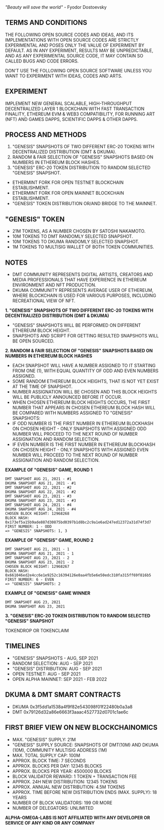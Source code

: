 *"Beauty will save the world"* - Fyodor Dostoevsky
							

## **TERMS AND CONDITIONS**

THE FOLLOWING OPEN SOURCE CODES AND IDEAS, AND ITS IMPLEMENTATIONS WITH OPEN SOURCE CODES ARE STRICTLY EXPERIMENTAL AND POSES ONLY THE VALUE OF EXPERIMENT BY DEFAULT. 
AS IN ANY EXPERIMENT, RESULTS MAY BE UNPREDICTABLE, AND AS ANY EXPERIMENTAL SOURCE CODE, IT MAY CONTAIN SO CALLED BUGS AND CODE ERRORS. 

DON'T USE THE FOLLOWING OPEN SOURCE SOFTWARE UNLESS YOU WANT TO EXPERIMENT WITH IDEAS, CODES AND ARTS. 

## **EXPERIMENT**

IMPLEMENT NEW GENERAL SCALABLE, HIGH-THROUGHPUT DECENTRALIZED LAYER 1 BLOCKCHAIN WITH FAST TRANSACTION FINALITY, ETHEREUM EVM & WEB3 COMPATIBILITY, FOR RUNNING ART (NFT) AND GAMES DAPPS, SCIENTIFIC DAPPS & OTHER DAPPS.

## **PROCESS AND METHODS**

 1.  "GENESIS" SNAPSHOTS OF TWO DIFFERENT ERC-20 TOKENS WITH DECENTRALIZED DISTRIBUTION (DMT & DKUMA).  
 2. RANDOM & FAIR SELECTION OF "GENESIS" SNAPSHOTS BASED ON NUMBERS IN ETHEREUM BLOCK HASHES.
 3. "GENESIS" ERC-20 TOKEN DISTRIBUTION TO RANDOM SELECTED "GENESIS" SNAPSHOT. 

- ETHERMINT FORK FOR OPEN TESTNET BLOCKCHAIN ESTABLISHMENT.
- ETHERMINT FORK FOR OPEN MAINNET BLOCKCHAIN ESTABLISHMENT.
- "GENESIS" TOKEN DISTRIBUTION OR/AND BRIDGE TO THE MAINNET.  

## **"GENESIS" TOKEN**

+ 21M TOKENS, AS A NUMBER CHOSEN BY SATOSHI NAKAMOTO.
+ 10M TOKENS TO DMT RANDOMLY SELECTED SNAPSHOT.
+ 10M TOKENS TO DKUMA RANDOMLY SELECTED SNAPSHOT.
+ 1M TOKENS TO MULTISIG WALLET OF BOTH TOKEN COMMUNITIES.

## **NOTES**

+ DMT COMMUNITY REPRESENTS DIGITAL ARTISTS, CREATORS AND MEDIA PROFESSIONALS THAT HAVE EXPERIENCE IN ETHEREUM ENVIRONMENT AND NFT PRODUCTION.
+ DKUMA COMMUNITY REPRESENTS AVERAGE USER OF ETHEREUM, WHERE BLOCKCHAIN IS USED FOR VARIOUS PURPOSES, INCLUDING RECREATIONAL VIEW OF NFT.
 
**1. "GENESIS" SNAPSHOTS OF TWO DIFFERENT ERC-20 TOKENS WITH DECENTRALIZED DISTRIBUTION (DMT & DKUMA)**  
+ "GENESIS" SNAPSHOTS WILL BE PERFORMED ON DIFFERENT ETHEREUM BLOCK HEIGHT. 
+ SNAPSHOTS AND SCRIPT FOR GETTING RESULTED SNAPSHOTS WILL BE OPEN SOURCED.

**2. RANDOM & FAIR SELECTION OF "GENESIS" SNAPSHOTS BASED ON NUMBERS IN ETHEREUM BLOCK HASHES**
+ EACH SNAPSHOT WILL HAVE A NUMBER ASSIGNED TO IT STARTING FROM ONE (1), WITH EQUAL QUANTITY OF ODD AND EVEN NUMBERS ASSIGNED.
+ SOME RANDOM ETHEREUM BLOCK HEIGHTS, THAT IS NOT YET EXIST AT THE TIME OF SNAPSHOT.
+ NUMBER ASSIGNATION WILL BE CHOSEN AND THIS BLOCK HEIGHTS WILL BE PUBLICLY ANNOUNCED BEFORE IT OCCUR.
+ WHEN CHOSEN ETHEREUM BLOCK HEIGHTS OCCURS, THE FIRST NUMBER THAT APPEARS IN CHOSEN ETHEREUM BLOCK HASH WILL BE COMPARED WITH NUMBERS ASSIGNED TO "GENESIS" SNAPSHOTS:
+ IF ODD NUMBER IS THE FIRST NUMBER IN ETHEREUM BLOCKHASH ON CHOSEN HEIGHT - ONLY SNAPSHOTS WITH ASSIGNED ODD NUMBER WILL PROCEED TO THE NEXT ROUND OF NUMBER ASSIGNATION AND RANDOM SELECTION. 
+ IF EVEN NUMBER IS THE FIRST NUMBER IN ETHEREUM BLOCKHASH ON CHOSEN HEIGHT - ONLY SNAPSHOTS WITH ASSIGNED EVEN NUMBER WILL PROCEED TO THE NEXT ROUND OF NUMBER ASSIGNATION AND RANDOM SELECTION.

 **EXAMPLE OF "GENESIS" GAME, ROUND 1**

    DMT SNAPSHOT AUG 21, 2021 - #1
    DKUMA SNAPSHOT AUG 21, 2021 - #1
    DMT SNAPSHOT AUG 22, 2021 - #2
    DKUMA SNAPSHOT AUG 22, 2021 - #2
    DMT SNAPSHOT AUG 23, 2021 - #3
    DKUMA SNAPSHOT AUG 23, 2021 - #3
    DMT SNAPSHOT AUG 24, 2021 - #4
    DKUMA SNAPSHOT AUG 24, 2021 - #4
    CHOSEN BLOCK HEIGHT: 12968268
    BLOCK HASH: 0x173ef5a15b9ade887d30875bd0397b1d8bc2c9a1e6ad247ed12372a31d74f3d7
    FIRST NUMBER: 1 - ODD
	=> "GENESIS" SNAPSHOTS: 1, 3

**EXAMPLE OF "GENESIS" GAME, ROUND 2**
 

    DMT SNAPSHOT AUG 21, 2021 - 1
    DKUMA SNAPSHOT AUG 21, 2021 - 1
    DMT SNAPSHOT AUG 23, 2021 - 2
    DKUMA SNAPSHOT AUG 23, 2021 - 2
    CHOSEN BLOCK HEIGHT: 12968267
    BLOCK HASH: 0x661046ed2e4cc6e1e9252c16394126e0aa4fb5e6e50edc310fa315ff69f816b5 
    FIRST NUMBER: 6 - EVEN
    => "GENESIS" SNAPSHOTS: 2

**EXAMPLE OF "GENESIS" GAME WINNER**

    DMT SNAPSHOT AUG 23, 2021
    DKUMA SNAPSHOT AUG 23, 2021

**3. "GENESIS" ERC-20 TOKEN DISTRIBUTION TO RANDOM SELECTED "GENESIS" SNAPSHOT**

TOKENDROP OR TOKENCLAIM

## **TIMELINES**

+ "GENESIS" SNAPSHOTS - AUG, SEP 2021
+ RANDOM SELECTION: AUG - SEP 2021
+ "GENESIS" DISTRIBUTION: AUG - SEP 2021
+ OPEN TESTNET: AUG - SEP 2021
+ OPEN ALPHA MAINNET: SEP 2021 - FEB 2022


## **DKUMA & DMT SMART CONTRACTS**

+ DKUMA 0x3f5dd1a1538a4f9f82e543098f01f22480b0a3a8
+ DMT 0x79126d32a86e6663f3aaac4527732d0701c1ae6c


## **FIRST BRIEF VIEW ON NEW BLOCKCHAINOMICS**

+ MAX. "GENESIS" SUPPLY: 21M
+ "GENESIS" SUPPLY SOURCE: SNAPSHOTS OF DMT(10M) AND DKUMA (10M), COMMUNITY MULTISIG ADDRESS (1M) 
+ MAX. TOTAL SUPPLY CAP: 100M
+ APPROX. BLOCK TIME: 7 SECONDS
+ APPROX. BLOCKS PER DAY: 12345 BLOCKS
+ APPROX. BLOCKS PER YEAR: 4500000 BLOCKS
+ BLOCK VALIDATOR REWARD: 1 TOKEN + TRANSACTION FEE
+ APPROX. 24H NEW DISTRIBUTION: 12345 TOKENS
+ APPROX. ANNUAL NEW DISTRIBUTION: 4.5M TOKENS
+ APPROX. TIME BEFORE NEW DISTRIBUTION ENDS (MAX. SUPPLY): 18 YEARS
+ NUMBER OF BLOCK VALIDATORS: 199 OR MORE
+ NUMBER OF DELEGATORS: UNLIMITED

**ALPHA-OMEGA-LABS IS NOT AFFILIATED WITH ANY DEVELOPER OR SERVICE OF ANY KIND OR ANY COMPANY**
